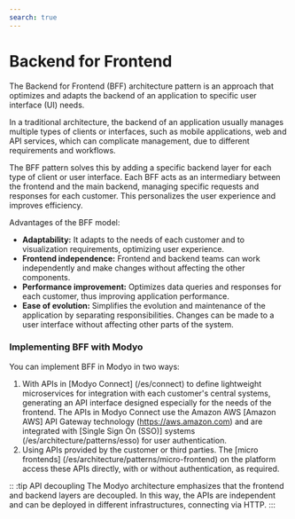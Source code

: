 ```yaml
---
search: true
---
```


# Backend for Frontend

The Backend for Frontend (BFF) architecture pattern is an approach that optimizes and adapts the backend of an application to specific user interface (UI) needs.

In a traditional architecture, the backend of an application usually manages multiple types of clients or interfaces, such as mobile applications, web and API services, which can complicate management, due to different requirements and workflows.

The BFF pattern solves this by adding a specific backend layer for each type of client or user interface. Each BFF acts as an intermediary between the frontend and the main backend, managing specific requests and responses for each customer. This personalizes the user experience and improves efficiency.

Advantages of the BFF model:

- **Adaptability:** It adapts to the needs of each customer and to visualization requirements, optimizing user experience.
- **Frontend independence:** Frontend and backend teams can work independently and make changes without affecting the other components.
- **Performance improvement:** Optimizes data queries and responses for each customer, thus improving application performance.
- **Ease of evolution:** Simplifies the evolution and maintenance of the application by separating responsibilities. Changes can be made to a user interface without affecting other parts of the system.


### Implementing BFF with Modyo

You can implement BFF in Modyo in two ways:
1. With APIs in [Modyo Connect] (/es/connect) to define lightweight microservices for integration with each customer's central systems, generating an API interface designed especially for the needs of the frontend. The APIs in Modyo Connect use the Amazon AWS [Amazon AWS] API Gateway technology (https://aws.amazon.com) and are integrated with [Single Sign On (SSO)] systems (/es/architecture/patterns/esso) for user authentication.
2. Using APIs provided by the customer or third parties. The [micro frontends] (/es/architecture/patterns/micro-frontend) on the platform access these APIs directly, with or without authentication, as required.


:: :tip API decoupling
The Modyo architecture emphasizes that the frontend and backend layers are decoupled. In this way, the APIs are independent and can be deployed in different infrastructures, connecting via HTTP.
:::


